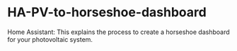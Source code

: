 # HA-PV-to-horseshoe-dashboard
Home Assistant: This explains the process to create a horseshoe dashboard for your photovoltaic system.
